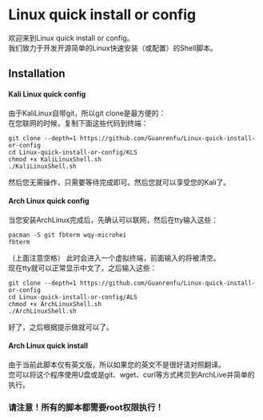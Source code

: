 # Linux quick install or config

欢迎来到Linux quick install or config。<br>
我们致力于开发开源简单的Linux快速安装（或配置）的Shell脚本。<br>

## Installation 

#### Kali Linux quick config

由于KaliLinux自带git，所以git clone是最方便的：<br>
在您联网的时候，复制下面这些代码到终端：<br>
```
git clone --depth=1 https://github.com/Guanrenfu/Linux-quick-install-or-config
cd Linux-quick-install-or-config/KLS
chmod +x KaliLinuxShell.sh
./KaliLinuxShell.sh
```
然后您无需操作，只需要等待完成即可。然后您就可以享受您的Kali了。<br>

#### Arch Linux quick config

当您安装ArchLinux完成后，先确认可以联网，然后在tty输入这些：<br>

```
pacman -S git fbterm wqy-microhei 
fbterm
```
（上面注意空格）
此时会进入一个虚拟终端，前面输入的将被清空。<br>
现在tty就可以正常显示中文了，之后输入这些：<br>
```
git clone --depth=1 https://github.com/Guanrenfu/Linux-quick-install-or-config
cd Linux-quick-install-or-config/ALS
chmod +x ArchLinuxShell.sh
./ArchLinuxShell.sh
```
好了，之后根据提示做就可以了。<br>

#### Arch Linux quick install

由于当前此脚本仅有英文版，所以如果您的英文不是很好请对照翻译。<br>
您可以将这个程序使用U盘或是git、wget、curl等方式拷贝到ArchLive并简单的执行。<br>

### 请注意！所有的脚本都需要root权限执行！ 
